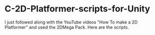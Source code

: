 # C-2D-Platformer-scripts-for-Unity
I just followed along with the YouTube videos "How To make a 2D Platformer" and used the 2DMega Pack. Here are the scripts.
